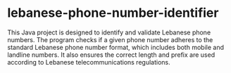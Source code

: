 # lebanese-phone-number-identifier
This Java project is designed to identify and validate Lebanese phone numbers. The program checks if a given phone number adheres to the standard Lebanese phone number format, which includes both mobile and landline numbers. It also ensures the correct length and prefix are used according to Lebanese telecommunications regulations.
